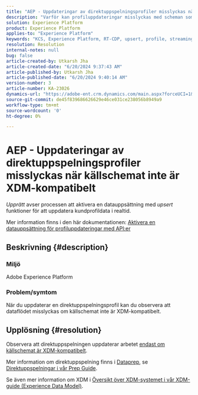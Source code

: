 ```yaml
---
title: "AEP - Uppdateringar av direktuppspelningsprofiler misslyckas när källschemat inte är XDM-kompatibelt"
description: "Varför kan profiluppdateringar misslyckas med scheman som inte är XDM-kompatibla?"
solution: Experience Platform
product: Experience Platform
applies-to: "Experience Platform"
keywords: "KCS, Experience Platform, RT-CDP, upsert, profile, streaming, XDM, schema"
resolution: Resolution
internal-notes: null
bug: false
article-created-by: Utkarsh Jha
article-created-date: "6/20/2024 9:37:43 AM"
article-published-by: Utkarsh Jha
article-published-date: "6/20/2024 9:40:14 AM"
version-number: 3
article-number: KA-23026
dynamics-url: "https://adobe-ent.crm.dynamics.com/main.aspx?forceUCI=1&pagetype=entityrecord&etn=knowledgearticle&id=36d1a9b9-e82e-ef11-840a-00224809e160"
source-git-commit: de45f839686626629e46ce031ce238056b8949a9
workflow-type: tm+mt
source-wordcount: '0'
ht-degree: 0%

---
```


# AEP - Uppdateringar av direktuppspelningsprofiler misslyckas när källschemat inte är XDM-kompatibelt


*Upprätt* avser processen att aktivera en datauppsättning med *upsert* funktioner för att uppdatera kundprofildata i realtid.

Mer information finns i den här dokumentationen: [Aktivera en datauppsättning för profiluppdateringar med API:er](https://experienceleague.adobe.com/docs/experience-platform/catalog/datasets/enable-upsert.html)

## Beskrivning {#description}


### Miljö

Adobe Experience Platform

### Problem/symtom

När du uppdaterar en direktuppspelningsprofil kan du observera att dataflödet misslyckas om källschemat inte är XDM-kompatibelt.


## Upplösning {#resolution}


Observera att direktuppspelningen uppdaterar arbetet <u>endast om källschemat är XDM-kompatibelt</u>.

Mer information om direktuppspelning finns i [Dataprep](https://experienceleague.adobe.com/docs/experience-platform/data-prep/home.html?lang=sv), se [Direktuppspelningar i vår Prep Guide](https://experienceleague.adobe.com/docs/experience-platform/data-prep/upserts.html).

Se även mer information om XDM i [Översikt över XDM-systemet i vår XDM-guide (Experience Data Model)](https://experienceleague.adobe.com/docs/experience-platform/xdm/home.html?lang=sv).
